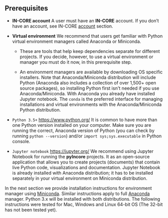 ## Prerequisites

- **IN-CORE account**
    A user must have an **IN-CORE** account. If you don’t have an account, see IN-CORE [account](account.html) section.

- **Virtual environment**
    We recommend that users get familiar with Python virtual environment managers called Anaconda or Miniconda.

    * These are tools that help keep dependencies separate for different projects. If you decide, however, to use 
    a virtual environment or manager you must do it now, in this prerequisite step.

    * An environment managers are available by downloading OS specific installers. Note that Anaconda/Miniconda 
    distribution will include Python (Anaconda also includes a collection of over 1,500+ open source packages), so installing Python first isn't needed if you use Anaconda/Miniconda. With Anaconda you already have installed Jupyter notebook. The `conda` is the preferred interface for managing installations and virtual environments with the Anaconda/Miniconda Python distribution.

- `Python 3.5+` <https://www.python.org/>
    It is common to have more than one Python version installed on your computer. Make sure you are running 
    the correct, Anaconda version of Python (you can check by running `python --version`) 
    and/or `import sys;sys.executable` in Python console.

- `Jupyter notebook` <https://jupyter.org/>
    We recommend using Jupyter Notebook for running the **pyIncore** projects. It as an open-source application 
    that allows you to create projects (documents) that contain live Python code, visualizations and documentation. 
    Jupyter Notebook is already installed with Anaconda distribution; it has to be installed separately 
    in your virtual environment on Miniconda distribution.

In the next section we provide installation instructions for environment manager using [Miniconda](https://docs.conda.io/en/latest/miniconda.html/). Similar instructions apply to full [Anaconda](https://docs.anaconda.com/anaconda/install/) manager. Python 3.x will be installed with both distributions. The following instructions were tested for Mac, Windows and Linux 64-bit OS (The 32-bit has not been tested yet).

